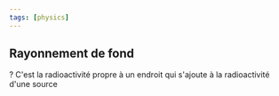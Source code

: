 ```yaml
---
tags: [physics]
---
```


## Rayonnement de fond

?
C'est la radioactivité propre à un endroit qui s'ajoute à la radioactivité d'une source
